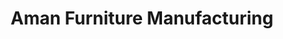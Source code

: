 ---
title: "Aman Furniture Manufacturing"
url: /etobicoke/aman-furniture-manufacturing/
shop: furniture
---